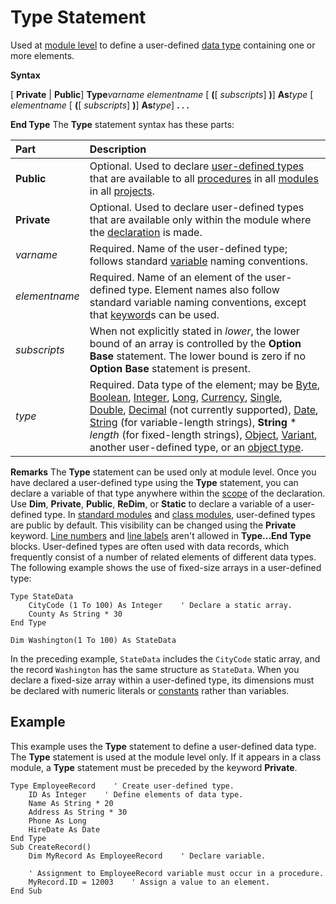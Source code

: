 
# Type Statement

Used at  [module level](b8bdf64f-5920-1ae9-16d0-b26d09524a30.md) to define a user-defined [data type](b8bdf64f-5920-1ae9-16d0-b26d09524a30.md) containing one or more elements.

 **Syntax**

[ **Private** | **Public**]  **Type**_varname_
 _elementname_ [ **(**[ _subscripts_] **)**]  **As**_type_
 [ _elementname_ [ **(**[ _subscripts_] **)**]  **As**_type_]
 **. . .**

 **End Type**
The  **Type** statement syntax has these parts:


|**Part**|**Description**|
|:-----|:-----|
| **Public**|Optional. Used to declare  [user-defined types](b8bdf64f-5920-1ae9-16d0-b26d09524a30.md) that are available to all [procedures](b8bdf64f-5920-1ae9-16d0-b26d09524a30.md) in all [modules](b8bdf64f-5920-1ae9-16d0-b26d09524a30.md) in all [projects](b8bdf64f-5920-1ae9-16d0-b26d09524a30.md).|
| **Private**|Optional. Used to declare user-defined types that are available only within the module where the  [declaration](b8bdf64f-5920-1ae9-16d0-b26d09524a30.md) is made.|
| _varname_|Required. Name of the user-defined type; follows standard  [variable](b8bdf64f-5920-1ae9-16d0-b26d09524a30.md) naming conventions.|
| _elementname_|Required. Name of an element of the user-defined type. Element names also follow standard variable naming conventions, except that  [keyword](b8bdf64f-5920-1ae9-16d0-b26d09524a30.md)s can be used.|
| _subscripts_|When not explicitly stated in  _lower_, the lower bound of an array is controlled by the  **Option** **Base** statement. The lower bound is zero if no **Option** **Base** statement is present.|
| _type_|Required. Data type of the element; may be  [Byte](b8bdf64f-5920-1ae9-16d0-b26d09524a30.md),  [Boolean](b8bdf64f-5920-1ae9-16d0-b26d09524a30.md),  [Integer](b8bdf64f-5920-1ae9-16d0-b26d09524a30.md),  [Long](b8bdf64f-5920-1ae9-16d0-b26d09524a30.md),  [Currency](b8bdf64f-5920-1ae9-16d0-b26d09524a30.md),  [Single](b8bdf64f-5920-1ae9-16d0-b26d09524a30.md),  [Double](b8bdf64f-5920-1ae9-16d0-b26d09524a30.md),  [Decimal](b8bdf64f-5920-1ae9-16d0-b26d09524a30.md) (not currently supported), [Date](b8bdf64f-5920-1ae9-16d0-b26d09524a30.md),  [String](b8bdf64f-5920-1ae9-16d0-b26d09524a30.md) (for variable-length strings), **String** * _length_ (for fixed-length strings), [Object](b8bdf64f-5920-1ae9-16d0-b26d09524a30.md),  [Variant](b8bdf64f-5920-1ae9-16d0-b26d09524a30.md), another user-defined type, or an  [object type](b8bdf64f-5920-1ae9-16d0-b26d09524a30.md).|
 **Remarks**
The  **Type** statement can be used only at module level. Once you have declared a user-defined type using the **Type** statement, you can declare a variable of that type anywhere within the [scope](b8bdf64f-5920-1ae9-16d0-b26d09524a30.md) of the declaration. Use **Dim**,  **Private**,  **Public**,  **ReDim**, or  **Static** to declare a variable of a user-defined type.
In  [standard modules](b8bdf64f-5920-1ae9-16d0-b26d09524a30.md) and [class modules](b8bdf64f-5920-1ae9-16d0-b26d09524a30.md), user-defined types are public by default. This visibility can be changed using the  **Private** keyword.
 [Line numbers](b8bdf64f-5920-1ae9-16d0-b26d09524a30.md) and [line labels](b8bdf64f-5920-1ae9-16d0-b26d09524a30.md) aren't allowed in **Type...End Type** blocks.
User-defined types are often used with data records, which frequently consist of a number of related elements of different data types.
The following example shows the use of fixed-size arrays in a user-defined type:



```
Type StateData 
    CityCode (1 To 100) As Integer    ' Declare a static array. 
    County As String * 30 
End Type 
 
Dim Washington(1 To 100) As StateData 

```

In the preceding example,  `StateData` includes the `CityCode` static array, and the record `Washington` has the same structure as `StateData`.
When you declare a fixed-size array within a user-defined type, its dimensions must be declared with numeric literals or  [constants](b8bdf64f-5920-1ae9-16d0-b26d09524a30.md) rather than variables.

## Example

This example uses the  **Type** statement to define a user-defined data type. The **Type** statement is used at the module level only. If it appears in a class module, a **Type** statement must be preceded by the keyword **Private**.


```
Type EmployeeRecord    ' Create user-defined type. 
    ID As Integer    ' Define elements of data type. 
    Name As String * 20 
    Address As String * 30 
    Phone As Long 
    HireDate As Date 
End Type 
Sub CreateRecord() 
    Dim MyRecord As EmployeeRecord    ' Declare variable. 
 
    ' Assignment to EmployeeRecord variable must occur in a procedure. 
    MyRecord.ID = 12003    ' Assign a value to an element. 
End Sub 

```

